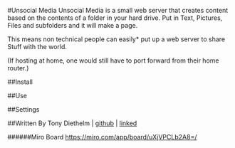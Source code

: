 #Unsocial Media
Unsocial Media is a small web server that creates content based on the contents of a folder in your hard drive. Put in Text, Pictures, Files and subfolders and it will make a page. 

This means non technical people can easily* put up a web server to share Stuff with the world. 

(If hosting at home, one would still have to port forward from their home router.)

##Install

##Use

##Settings

##Written By
Tony Diethelm | [github](https://github.com/tonydiethelm) | [linked](https://www.linkedin.com/in/tonydiethelm)

######Miro Board
https://miro.com/app/board/uXjVPCLb2A8=/